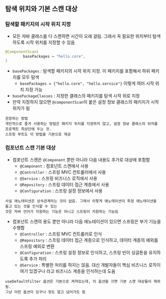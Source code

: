 ## 탐색 위치와 기본 스캔 대상

### 탐색할 패키지의 시작 위치 지정
- 모든 자바 클래스를 다 스캔하면 시간이 오래 걸림. 그래서 꼭 필요한 위치부터 탐색하도록 시작 위치를 지정할 수 있음
```java
@ComponentScan(
        basePackages = "hello.core", 
)
```
- ``basePackages`` : 탐색할 패키지의 시작 위치 지정. 이 패키지를 포함해서 하위 패키지를 모두 탐색
    - ``basePackages = {"hello.core", "hello.service"}`` 이렇게 여러 시작 위치 지정 가능
- ``basePackageClasses`` : 지정한 클래스의 패키지를 탐색 시작 위로 지정
- 만약 지정하지 않으면 ``@componentScan``이 붙은 설정 정보 클래스의 패키지가 시작 위치가 됨
``` 
권장하는 방법
개인적으로 즐겨 사용하는 방법은 패키지 위치를 지정하지 않고, 설정 정보 클래스의 위치를 프로젝트 최상단에 두는 것.
스프링 부트도 이 방법을 기본으로 제공
```

### 컴포넌트 스캔 기본 대상
- 컴포넌트 스캔은 ``@Component`` 뿐만 아니라 다음 내용도 추가로 대상에 포함함
    - ``@Component`` : 컴포넌트 스캔에서 사용
    - ```@Controller``` : 스프링 MVC 컨트롤러에서 사용
    - ``@Service`` : 스프링 비즈니스 로직에서 사용
    - ``@Repository`` : 스프링 데이터 접근 계층에서 사용
    - ``@Configuration`` : 스프링 설정 정보에서 사용
    
``` 참고
사실 애노테이션은 상속관계라는 것이 없음. 그래서 이렇게 애노테이션이 특정 애노테이션을 들고 있는 것을 인식할 수 있는
것은 자바 언어가 지원하는 기능은 아니고 스프링이 지원하는 기능임
```

- 컴포넌트 스캔의 용도 뿐만 아니라 다음 애노테이션이 있으면 스프링은 부가 기능을 수행함
    - ``@Controller`` : 스프링 MVC 컨트롤러로 인식
    - ``@Repository`` : 스프링 데이터 접근 계층으로 인식하고, 데이터 계층의 예외를 스프링 예외로 변환
    - ``@Configuration`` : 스프링 설정 정보로 인식하고, 스프링 빈이 싱글톤을 유지하도록 추가 처리
    - ``@Service`` : 특별한 처리를 하지는 않음. 대신 개발자들이 핵심 비즈니스 로직이 여기 있겠구나 라고 
    비즈니스 계층을 인식하는데 도움
      
``` 참고
useDefaultFilter 옵션은 기본으로 켜져있는데, 이 옵션을 끄면 기본 스캔 대상들이 제외됨.
그냥 이런 옵션이 있구나 정도 알고 넘어가도 됨
```